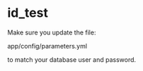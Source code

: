# id_test
Make sure you update the file:

app/config/parameters.yml

to match your database user and password.
